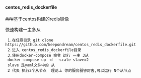 #### centos_redis_dockerfile
###基于centos构建的redis镜像

快速构建一主多从
```
 1.在任意目录 git clone https://github.com/keepondream/centos_redis_dockerfile.git
 2.进入 centos_redis_dockerfile目录
 3.使用docker-compose 命令 运行 一主 3从
 docker-compose up -d --scale slave=2
 slave 是yaml文件中的 从
 2 代表 执行2个从节点  理论上 你的服务器够厉害,可以运行 N个从节点
```